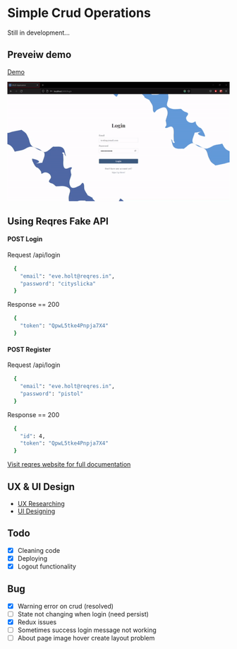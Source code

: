 # Simple Crud Operations
Still in development...
## Preveiw demo 
[Demo](https://falzee.github.io/simple-crud-operation/)
<p align="center">
  <img src="https://github.com/falzee/simple-crud-operation/blob/master/src/images/testing%20prtototype%20demo.gif" alt="animated" />
</p>

## Using Reqres Fake API
#### POST Login 
Request /api/login
```bash
  {
    "email": "eve.holt@reqres.in",
    "password": "cityslicka"
  }
```
Response == 200
```bash
  {
    "token": "QpwL5tke4Pnpja7X4"
  }
```
#### POST Register
Request /api/login
```bash
  {
    "email": "eve.holt@reqres.in",
    "password": "pistol"
  }
```
Response == 200
```bash
  {
    "id": 4,
    "token": "QpwL5tke4Pnpja7X4"
  }
```
[Visit reqres website for full documentation](https://reqres.in/)

## UX & UI Design
- [UX Researching](https://miro.com/app/board/uXjVPa1tA5E=/?share_link_id=449751157116)
- [UI Designing](https://www.figma.com/file/SfngNwfTRTIguyzhYF7BuV/Prototype-2-Log%2FReg%5BUI%5D)

## Todo
- [x] Cleaning code
- [x] Deploying
- [x] Logout functionality

## Bug
- [x] Warning error on crud (resolved)
- [ ] State not changing when login (need persist)
- [x] Redux issues
- [ ] Sometimes success login message not working
- [ ] About page image hover create layout problem
